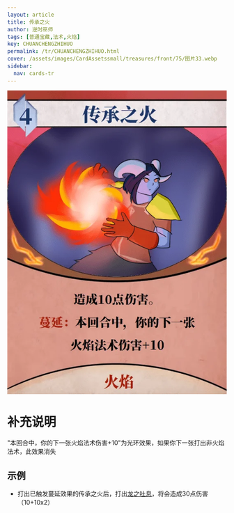```yaml
---
layout: article
title: 传承之火
author: 逆时巫师
tags: [普通宝藏,法术,火焰]
key: CHUANCHENGZHIHUO
permalink: /tr/CHUANCHENGZHIHUO.html
cover: /assets/images/CardAssetssmall/treasures/front/75/图片33.webp
sidebar:
  nav: cards-tr
---
```

![传承之火](/assets/images/CardAssets/treasures/front/75/图片33.webp)

# 补充说明

"本回合中，你的下一张火焰法术伤害+10"为光环效果，如果你下一张打出非火焰法术，此效果消失

## 示例
* 打出已触发蔓延效果的传承之火后，打出[龙之吐息](/tr/LONGZHITUXI.html)，将会造成30点伤害（10+10x2）